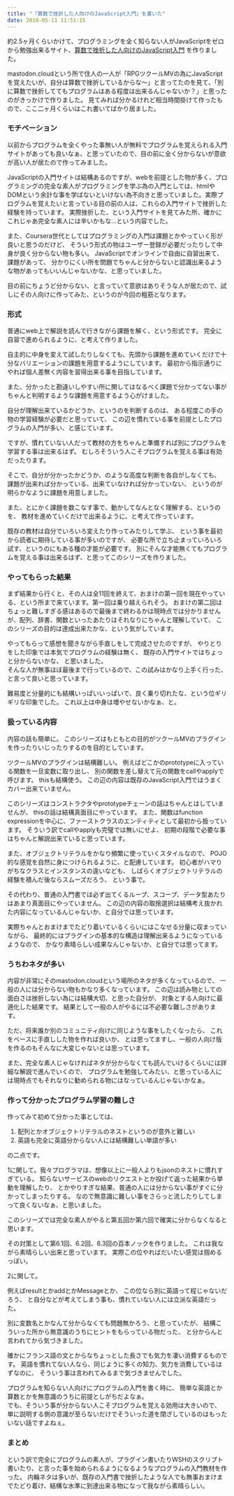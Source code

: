 ```yaml
---
title: "「算数で挫折した人向けのJavaScript入門」を書いた"
date: 2018-05-11 11:51:15
---
```


約2.5ヶ月くらいかけて、プログラミングを全く知らない人がJavaScriptをゼロから勉強出来るサイト、[算数で挫折した人向けのJavaScript入門](https://karino2.github.io/js-introduction/) を作りました。

mastodon.cloudという所で住人の一人が「RPGツクールMVの為にJavaScriptを覚えたいが、自分は算数で挫折しているからな〜」と言ってたのを見て、「別に算数で挫折しててもプログラムはある程度は出来るんじゃないか？」と思ったのがきっかけで作りました。
見てみれば分かるけれど相当時間掛けて作ったもので、ここ二ヶ月くらいはこれ書いてばかり居ました。

### モチベーション

以前からプログラムを全くやった事無い人が無料でプログラムを覚えられる入門サイトがあっても良いなぁ、と思っていたので、目の前に全く分からないが意欲が高い人が居たので作ってみました。

JavaScriptの入門サイトは結構あるのですが、webを前提とした物が多く、プログラミングの完全な素人がプログラミングを学ぶ為の入門としては、htmlやDOMという余計な事を学ばないといけない為不向きと思っていました。実際プログラムを覚えたいと言っている目の前の人は、これらの入門サイトで挫折した経験を持っています。
実際挫折した、という入門サイトを見てみた所、確かにこれじゃあ完全な素人には辛いかもな…という内容でした。

また、Coursera世代としてはプログラミングの入門は課題とかやっていく形が良いと思うのだけど、
そういう形式の物はユーザー登録が必要だったりして中身が良く分からない物も多い。
JavaScriptでオンラインで自由に自習出来て、課題があって、
分かりにくい所を問題でちゃんと分からないと認識出来るような物があってもいいんじゃないかな、と思っていました。

目の前にちょうど分からない、と言っていて意欲はありそうな人が居たので、試しにその人向けに作ってみた、というのが今回の粗筋となります。

### 形式

普通にweb上で解説を読んで行きながら課題を解く、という形式です。
完全に自習で進められるように、と考えて作りました。

自主的に中身を変えて試したりしなくても、先頭から課題を進めていくだけで十分なバリエーションの課題を用意するようにしています。
最初から指示通りにやれば個人差無く内容を習得出来る事を目指しています。

また、分かったと勘違いしやすい所に関してはなるべく課題で分かってない事がちゃんと判明するような課題を用意するよう心がけました。

自分が理解出来ているかどうか、というのを判断するのは、
ある程度この手の物の学習経験が必要だと思っていて、
この辺を慣れている事を前提としたプログラムの入門が多い、と感じています。

ですが、慣れていない人だって教材の方をちゃんと準備すれば別にプログラムを学習する事は出来るはず。
むしろそういう人こそプログラムを覚える事は有効だったります。

そこで、自分が分かったかどうか、のような高度な判断を各自がしなくても、
課題が出来れば分かっている、出来ていなければ分かっていない、
というのが明らかなように課題を用意しました。

また、とにかく課題を数こなす事で、動かしてなんとなく理解する、というのを、
教材を進めていくだけで出来るように、と考えて作っています。

既存の教材は自分でいろいろ変えたり作ってみたりして学ぶ、
という事を最初から読者に期待している事が多いのですが、
必要な所で立ち止まっていろいろ試す、というのにもある種の才能が必要です。
別にそんな才能無くてもプログラムを覚える事は出来るはず、と思ってこのシリーズを作りました。

### やってもらった結果

まず結果から行くと、その人は全11回を終えて、おまけの第一回を現在やっている、という所まで来ています。第一回は乗り越えられそう。
おまけの第二回はちょっと難しすぎる感はあるので最後まで終わるかは現時点では分かりませんが、配列、辞書、関数といったあたりはそれなりにちゃんと理解していて、
このシリーズの目的は達成出来たかな、という気がしています。

やってもらって感想を聞きながら手直しをして完成させたのですが、
やりとりをした印象では本気でプログラムの経験は無く、
既存の入門サイトではちょっと分からないかな、
と思いました。  
そんな人が無事ほぼ最後まで行っているので、この試みはかなり上手く行った、と言って良いと思っています。

難易度と分量的にも結構いっぱいいっぱいで、良く乗り切れたな、という位ギリギリな印象でした。
これ以上は中身は増やせないかなぁ、と。

### 扱っている内容

内容の話も簡単に。
このシリーズはもともとの目的がツクールMVのプラグインを作ったりいじったりするのを目的としています。

ツクールMVのプラグインは結構難しい。
例えばどこかのprototypeに入っている関数を一旦変数に取り出し、
別の関数を差し替えて元の関数をcallやapplyで呼びます。
thisも結構使う。
この辺の内容は既存のJavaScript入門ではうまくカバー出来ていません。

このシリーズはコンストラクタやprototypeチェーンの話はちゃんとはしていませんが、
thisの話は結構真面目にやっています。
また、関数はfunction expressionを中心に、ファーストクラスのエンティティとして最初から扱っています。
そういう訳でcallやapplyも完璧では無いにせよ、
初期の段階で必要な事はちゃんと解説出来ていると思っています。

また、オブジェクトリテラルをかなり頻繁に使っていくスタイルなので、
POJO的な感覚を自然に身につけられるように、と配慮しています。
初心者がハマりがちなクラスとインスタンスの違いなども、
しばらくオブジェクトリテラルの経験を積んだ後ならスムーズだろう、
という事で。

その代わり、普通の入門書では必ず出てくるループ、スコープ、データ型あたりはあまり真面目にやっていません。
この辺の内容の取捨選択は結構考え抜かれた内容になっているんじゃないか、と自分では思っています。

実際ちゃんとおまけまでたどり着いているくらいにはこなせる分量に収まっていながら、
最終的にはプラグインの基本的な構造は理解出来るようになっているようなので、
かなり素晴らしい成果なんじゃないか、と自分では思ってます。

### うちわネタが多い

内容が非常にそのmastodon.cloudという場所のネタが多くなっているので、
一般の人には分からない物もかなり多くなっています。
この辺は読み物としての面白さは挫折しない為には結構大切、と思った自分が、
対象とする人向けに最適化した結果です。
結果として一般の人がやるには不必要な難しさがあります。

ただ、将来誰か別のコミュニティ向けに同じような事をしたくなったら、
これをベースに手直しした物を作れば良いか、
とは思ってますし、一般の人向け版を作るのもそんなに大変じゃないとは思っています。

また、完全な素人じゃなければネタが分からなくても読んでいけるくらいには詳細な解説で進んでいくので、
プログラムを勉強してみたい、と思っている人には現時点でもそれなりに勧められる物にはなっているんじゃないかなぁ。

### 作って分かったプログラム学習の難しさ

作ってみて初めて分かった事としては、

1. 配列とかオブジェクトリテラルのネストというのが意外と難しい
2. 英語も完全に英語分からない人には結構難しい単語が多い

の二点です。

1に関して。我々プログラマは、想像以上に一般人よりもjsonのネストに慣れすぎている。
知らないサービスのwebのリクエストとか投げて返った結果から挙動を理解したり、
とかやりすぎな結果、普通の人には分からない事がすぐに分かってしまったりする。
なので無意識に難しい事をさらっと流したりしてしまって良くないなぁ、と思いました。

このシリーズでは完全な素人がやると第五回か第六回で確実に分からなくなると思います。

その対策として第6.1回、6.2回、6.3回の百本ノックを作りました。
これは我ながら素晴らしい出来と思っています。
実際この位やればだいたい感覚は掴めるっぽい。

2に関して。

例えばresultとかaddとかMessageとか、
この位なら別に英語って程じゃないだろう、
と自分などが考えてしまう事も、慣れていない人には立派な英語だった。

別に変数名とかなんて分からなくても問題無かろう、と思っていたが、
結構こういった所から無意識のうちにヒントをもらっている物だった、
と分からんと言われてから気づきました。

確かにフランス語の文とからなちょっとした長さでも気力を凄い消費するものです。
英語を慣れてない人なら、同じように多くの知力、気力を消費しているはずなのに、
そういう事は言われてみるまで気づきませんでした。

プログラムを知らない人向けにプログラムの入門を書く時に、
簡単な英語とか算数とかを無意識のうちに前提としがちだよなぁ。  
でも、そういう事が分からない人こそプログラムを覚える効用は大きいので、
単に説明する側の意識が至らないだけでそういった道を閉ざしているのはもったいない話ですよねぇ。

### まとめ

という訳で完全にプログラムの素人が、プラグイン書いたりWSHのスクリプト書いたり、と言った事を始められるようになるようなプログラムの入門教材を作った。
内輪ネタは多いが、既存の入門書で挫折したような人でも無事おまけまでたどり着け、結構な水準に到達出来る物になって我ながら素晴らしい。
